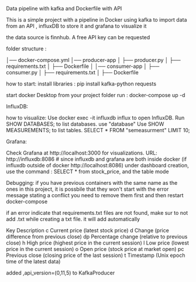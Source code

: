 Data pipeline with kafka and Dockerfile with API

This is a simple project with a pipeline in Docker using kafka to import data from an API , influxDB to store it and grafana to visualize it 

the data source is finnhub. A free API key can be requested 

folder structure :

│── docker-compose.yml
│── producer-app
│   ├── producer.py
│   ├── requirements.txt
│   ├── Dockerfile
│
│── consumer-app
│   ├── consumer.py
│   ├── requirements.txt
│   ├── Dockerfile

how to start:
install libraries : pip install kafka-python requests

start docker Desktop
from your project folder run : docker-compose up -d


InfluxDB:

how to visualize:
Use docker exec -it influxdb influx to open InfluxDB.
Run SHOW DATABASES; to list databases.
use "database"
Use SHOW MEASUREMENTS; to list tables.
SELECT * FROM "semeasurment" LIMIT 10;


Grafana:

Check Grafana at http://localhost:3000 for visualizations.
URL: http://influxdb:8086 # since influxdb and grafana are both inside docker (if influxdb outside of docker http://localhost:8086)
under dashboard creation, use the command : SELECT * from  stock_price, and the table mode

Debugging:
if you have previous containers with the same name as the ones in this project, it is possbile that they won't start with the error message stating  a conflict
you need to remove them first and then restart docker-compose

if an error indicate that requirements.txt files are not found, make sur to not add .txt while creating a txt file. it will add automatically

Key	    Description
c    	Current price (latest stock price)
d		Change (price difference from previous close)
dp		Percentage change (relative to previous close)
h		High price (highest price in the current session)
l		Low price (lowest price in the current session)
o		Open price (stock price at market open)
pc		Previous close (closing price of the last session)
t		Timestamp (Unix epoch time of the latest data)

added ,api_version=(0,11,5) to KafkaProducer
